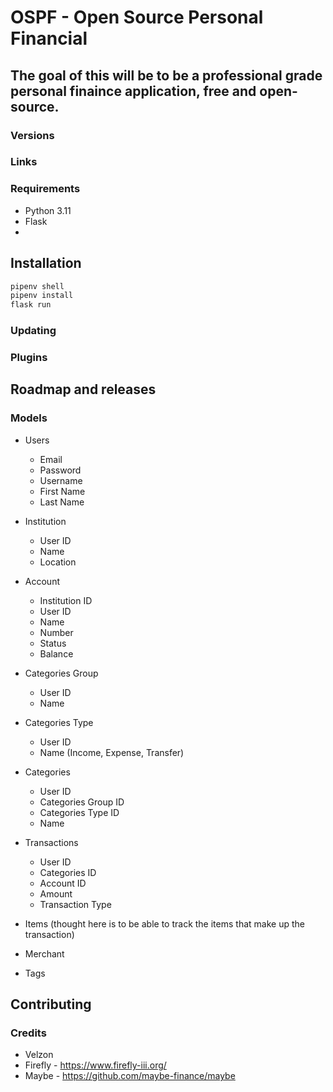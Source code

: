 # OSPF - Open Source Personal Financial
## The goal of this will be to be  a professional grade personal finaince application, free and open-source.


### Versions

### Links

### Requirements
- Python 3.11
- Flask
- 

## Installation
```bash
pipenv shell
pipenv install
flask run
```
### Updating

### Plugins

## Roadmap and releases
### Models
- Users
    - Email
    - Password
    - Username
    - First Name
    - Last Name
- Institution
    - User ID
    - Name
    - Location
- Account
    - Institution ID
    - User ID
    - Name
    - Number
    - Status
    - Balance
- Categories Group
    - User ID
    - Name
- Categories Type
    - User ID
    - Name (Income, Expense, Transfer)
- Categories
    - User ID
    - Categories Group ID
    - Categories Type ID
    - Name
- Transactions
    - User ID
    - Categories ID
    - Account ID
    - Amount
    - Transaction Type

- Items (thought here is to be able to track the items that make up the transaction)
- Merchant
- Tags

## Contributing

### Credits
- Velzon
- Firefly - https://www.firefly-iii.org/
- Maybe - https://github.com/maybe-finance/maybe